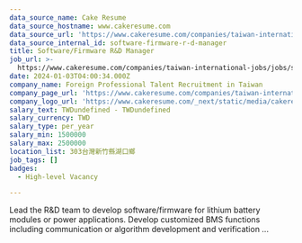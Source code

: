 ```yaml
---
data_source_name: Cake Resume
data_source_hostname: www.cakeresume.com
data_source_url: 'https://www.cakeresume.com/companies/taiwan-international-jobs/jobs'
data_source_internal_id: software-firmware-r-d-manager
title: Software/Firmware R&D Manager
job_url: >-
  https://www.cakeresume.com/companies/taiwan-international-jobs/jobs/software-firmware-r-d-manager
date: 2024-01-03T04:00:34.000Z
company_name: Foreign Professional Talent Recruitment in Taiwan
company_page_url: 'https://www.cakeresume.com/companies/taiwan-international-jobs'
company_logo_url: 'https://www.cakeresume.com/_next/static/media/cakeresume.e1c03867.svg'
salary_text: TWDundefined - TWDundefined
salary_currency: TWD
salary_type: per_year
salary_min: 1500000
salary_max: 2500000
location_list: 303台灣新竹縣湖口鄉
job_tags: []
badges:
  - High-level Vacancy

---
```


Lead the R&D team to develop software/firmware for lithium battery modules or power applications. Develop customized BMS functions including communication or algorithm development and verification ...